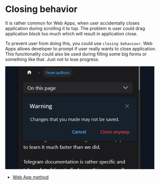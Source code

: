 # Closing behavior

It is rather common for Web Apps, when user accidentally closes application
during scrolling it to top. The problem is user could drag application block
too much which will result in application close.

To prevent user from doing this, you could use `closing behaviour`. Web Apps
allows developer to prompt if user really wants to close application. This
functionality could also be used during filling some big forms or something
like that. Just not to lose progress.

![closing-behavior.png](../../static/docs/closing-behavior.png)

- [Web App method](../apps-communication/methods#web_app_setup_closing_behavior)
